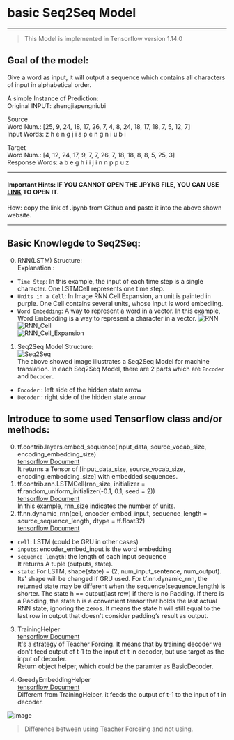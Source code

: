 # basic Seq2Seq Model
-------
> This Model is implemented in Tensorflow version 1.14.0  
## Goal of the model:  
 Give a word as input, it will output a sequence which contains all characters of input in alphabetical order.  
 
 
 
A simple Instance of Prediction:  
Original INPUT: zhengjiapengniubi  

Source  
  Word Num.:    [25, 9, 24, 18, 17, 26, 7, 4, 8, 24, 18, 17, 18, 7, 5, 12, 7]  
  Input Words: z h e n g j i a p e n g n i u b i  

Target  
  Word Num.:       [4, 12, 24, 17, 9, 7, 7, 26, 7, 18, 18, 8, 8, 5, 25, 3]  
  Response Words: a b e g h i i j i n n p p u z <EOS>
  
 -------------------
 #### Important Hints: IF YOU CANNOT OPEN THE .IPYNB FILE, YOU CAN USE [LINK](https://nbviewer.jupyter.org/) TO OPEN IT.  
 How: copy the link of .ipynb from Github and paste it into the above shown website.
 
 --------  
 
 ## Basic Knowlegde to Seq2Seq:  
 
 0. RNN(LSTM) Structure:    
 Explanation :  
 - `Time Step`: In this example, the input of each time step is a single character. One LSTMCell represents one time step.  
 - `Units in a Cell`: In Image RNN Cell Expansion, an unit is painted in purple. One Cell contains several units, whose input is word embediing.  
 - `Word Embedding`: A way to represent a word in a vector. In this example, Word Embedding is a way to represent a character in a vector.
 ![RNN](https://github.com/LiZongyue/Classic-Model-Reproduce-in-Tensorflow/blob/master/Deep_Learning/Seq2Seq/Images/rnn.png)   
 ![RNN_Cell](https://github.com/LiZongyue/Classic-Model-Reproduce-in-Tensorflow/blob/master/Deep_Learning/Seq2Seq/Images/cell.png)  
 ![RNN_Cell_Expansion](https://github.com/LiZongyue/Classic-Model-Reproduce-in-Tensorflow/blob/master/Deep_Learning/Seq2Seq/Images/cellexpansion.png)  
 1. Seq2Seq Model Structure:  
 ![Seq2Seq](https://github.com/LiZongyue/Classic-Models-Reproduce-in-Tensorflow/blob/master/Deep_Learning/Seq2Seq/Images/%E5%BE%AE%E4%BF%A1%E5%9B%BE%E7%89%87_20191015204836.png)  
 The above showed image illustrates a Seq2Seq Model for machine translation.  In each Seq2Seq Model, there are 2 parts which are `Encoder` and `Decoder`.  
 - `Encoder` : left side of the hidden state arrow  
 - `Decoder` : right side of the hidden state arrow
 
 ## Introduce to some used Tensorflow class and/or methods:  
 0. tf.contrib.layers.embed_sequence(input_data, source_vocab_size, encoding_embedding_size)  
 [tensorflow Document](https://www.tensorflow.org/versions/r1.14/api_docs/python/tf/contrib/layers/embed_sequence?hl=eo)   
 It returns a Tensor of [input_data_size, source_vocab_size, encoding_embedding_size] with embedded sequences.
 1. tf.contrib.rnn.LSTMCell(rnn_size, initializer = tf.random_uniform_initializer(-0.1, 0.1, seed = 2))  
 [tensorflow Document](https://www.tensorflow.org/versions/r1.14/api_docs/python/tf/nn/rnn_cell/LSTMCell)  
 In this example, rnn_size indicates the number of units.  
 2. tf.nn.dynamic_rnn(cell, encoder_embed_input, sequence_length = source_sequence_length, dtype = tf.float32)  
 [tensorflow Document](https://www.tensorflow.org/versions/r1.14/api_docs/python/tf/nn/dynamic_rnn)   
 - `cell`: LSTM (could be GRU in other cases)    
 - `inputs`: encoder_embed_input is the word embedding
 - `sequence_length`: the length of each input sequence  
 It returns A tuple (outputs, state).
 - `state`: For LSTM, shape(state) = (2, num_input_sentence, num_output).   
 Its' shape will be changed if GRU used. For tf.nn.dynamic_rnn, the returned state may be different when the sequence(sequence_length) is shorter. The state h == output(last row) if there is no Padding. If there is a Padding, the state h is a convenient tensor that holds the last actual RNN state, ignoring the zeros. It means the state h will still equal to the last row in output that doesn't consider padding‘s result as output.    
 
   
 3. TrainingHelper  
 [tensorflow Document](https://www.tensorflow.org/api_docs/python/tf/contrib/seq2seq/TrainingHelper)  
  It's a strategy of Teacher Forcing. It means that by training decoder we don't        feed output of t-1 to the input of t in decoder, but use target as the input of decoder.  
  Return object helper, which could be the paramter as BasicDecoder.
 
 4. GreedyEmbeddingHelper  
 [tensorflow Document](https://www.tensorflow.org/api_docs/python/tf/contrib/seq2seq/GreedyEmbeddingHelper)  
 Different from TrainingHelper, it feeds the output of t-1 to the input of t in decoder.
 
![image](https://github.com/LiZongyue/Classic-Model-Reproduce/blob/master/Deep_Learning/Seq2Seq/Images/v2-162d4ff280e1261544de57920eeab6e0_hd.jpg)  
> Difference between using Teacher Forceing and not using.  



